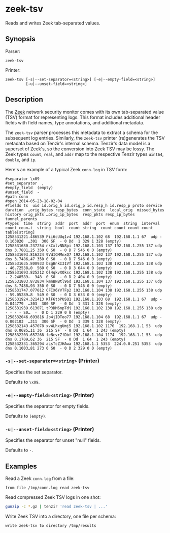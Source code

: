 # zeek-tsv

Reads and writes Zeek tab-separated values.

## Synopsis

Parser:

```
zeek-tsv
```

Printer:

```
zeek-tsv [-s|--set-separator=<string>] [-e|--empty-field=<string>]
         [-u|--unset-field=<string>]
```

## Description

The [Zeek](https://zeek.org) network security monitor comes with its own
tab-separated value (TSV) format for representing logs. This format includes
additional header fields with field names, type annotations, and additional
metadata.

The `zeek-tsv` parser processes this metadata to extract a schema for the
subsequent log entries. Similarly, the `zeek-tsv` printer (re)generates the TSV
metadata based on Tenzir's internal schema. Tenzir's data model is a superset of
Zeek's, so the conversion into Zeek TSV may be lossy. The Zeek types `count`,
`real`, and `addr` map to the respective Tenzir types `uint64`, `double`, and
`ip`.

Here's an example of a typical Zeek `conn.log` in TSV form:

```
#separator \x09
#set_separator  ,
#empty_field  (empty)
#unset_field  -
#path conn
#open 2014-05-23-18-02-04
#fields ts  uid id.orig_h id.orig_p id.resp_h id.resp_p proto service duration  …orig_bytes resp_bytes  conn_state  local_orig  missed_bytes  history orig_pkts …orig_ip_bytes  resp_pkts resp_ip_bytes tunnel_parents
#types  time  string  addr  port  addr  port  enum  string  interval  count coun…t  string  bool  count string  count count count count table[string]
1258531221.486539 Pii6cUUq1v4 192.168.1.102 68  192.168.1.1 67  udp - 0.163820  …301  300 SF  - 0 Dd  1 329 1 328 (empty)
1258531680.237254 nkCxlvNN8pi 192.168.1.103 137 192.168.1.255 137 udp dns 3.7801…25 350 0 S0  - 0 D 7 546 0 0 (empty)
1258531693.816224 9VdICMMnxQ7 192.168.1.102 137 192.168.1.255 137 udp dns 3.7486…47 350 0 S0  - 0 D 7 546 0 0 (empty)
1258531635.800933 bEgBnkI31Vf 192.168.1.103 138 192.168.1.255 138 udp - 46.72538…0  560 0 S0  - 0 D 3 644 0 0 (empty)
1258531693.825212 Ol4qkvXOksc 192.168.1.102 138 192.168.1.255 138 udp - 2.248589…  348  0 S0  - 0 D 2 404 0 0 (empty)
1258531803.872834 kmnBNBtl96d 192.168.1.104 137 192.168.1.255 137 udp dns 3.7488…93 350 0 S0  - 0 D 7 546 0 0 (empty)
1258531747.077012 CFIX6YVTFp2 192.168.1.104 138 192.168.1.255 138 udp - 59.05289…8  549 0 S0  - 0 D 3 633 0 0 (empty)
1258531924.321413 KlF6tbPUSQ1 192.168.1.103 68  192.168.1.1 67  udp - 0.044779  …303  300 SF  - 0 Dd  1 331 1 328 (empty)
1258531939.613071 tP3DM6npTdj 192.168.1.102 138 192.168.1.255 138 udp - - - - S0…  -  0 D 1 229 0 0 (empty)
1258532046.693816 Jb4jIDToo77 192.168.1.104 68  192.168.1.1 67  udp - 0.002103  …311  300 SF  - 0 Dd  1 339 1 328 (empty)
1258532143.457078 xvWLhxgUmj5 192.168.1.102 1170  192.168.1.1 53  udp dns 0.0685…11 36  215 SF  - 0 Dd  1 64  1 243 (empty)
1258532203.657268 feNcvrZfDbf 192.168.1.104 1174  192.168.1.1 53  udp dns 0.1709…62 36  215 SF  - 0 Dd  1 64  1 243 (empty)
1258532331.365294 aLsTcZJHAwa 192.168.1.1 5353  224.0.0.251 5353  udp dns 0.1003…81 273 0 S0  - 0 D 2 329 0 0 (empty)
```

### `-s|--set-separator=<string>` (Printer)

Specifies the set separator.

Defaults to `\x09`.

### `-e|--empty-field=<string>` (Printer)

Specifies the separator for empty fields.

Defaults to `(empty)`.

### `-u|--unset-field=<string>` (Printer)

Specifies the separator for unset "null" fields.

Defaults to `-`.

## Examples

Read a Zeek `conn.log` from a file:

```
from file /tmp/conn.log read zeek-tsv
```

Read compressed Zeek TSV logs in one shot:

```bash
gunzip -c *.gz | tenzir 'read zeek-tsv | ...'
```

Write Zeek TSV into a directory, one file per schema:

```
write zeek-tsv to directory /tmp/results
```
